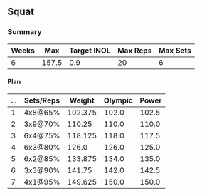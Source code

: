 ## Squat

### Summary

Weeks | Max | Target INOL | Max Reps | Max Sets
--- | --- | --- | --- | ---
6 | 157.5 | 0.9 | 20 | 6

#### Plan

 ... | Sets/Reps | Weight | Olympic | Power
--- | --- | --- | --- | ---
1 | 4x8@65% | 102.375 | 102.0 | 102.5
2 | 3x9@70% | 110.25 | 110.0 | 110.0
3 | 6x4@75% | 118.125 | 118.0 | 117.5
4 | 6x3@80% | 126.0 | 126.0 | 125.0
5 | 6x2@85% | 133.875 | 134.0 | 135.0
6 | 3x3@90% | 141.75 | 142.0 | 142.5
7 | 4x1@95% | 149.625 | 150.0 | 150.0

